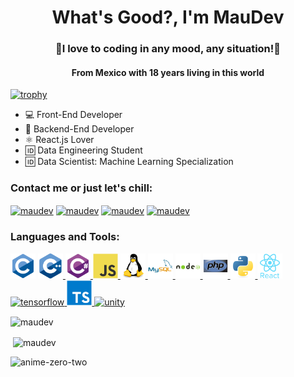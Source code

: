 <h1 align="center">What's Good?, I'm MauDev</h1>
<h3 align="center">🤍I love to coding in any mood, any situation!🤍</h3>
<h4 align="center">From Mexico with 18 years living in this world</h4>


[![trophy](https://github-profile-trophy.vercel.app/?username=ryo-ma&theme=dark_lover)](https://github.com/ryo-ma/github-profile-trophy)


- 💻 Front-End Developer
- 🛑 Backend-End Developer
- ⚛ React.js Lover
- 🆔 Data Engineering Student
- 🆔 Data Scientist: Machine Learning Specialization
 
<h3 align="left">Contact me or just let's chill:</h3>
<p align="left">
<a href="https://twitter.com/maugodtv" target="blank"><img align="center" src="https://raw.githubusercontent.com/rahuldkjain/github-profile-readme-generator/master/src/images/icons/Social/twitter.svg" alt="maudev" height="30" width="40" /></a>
<a href="https://www.instagram.com/just_maupl/" target="blank"><img align="center" src="https://raw.githubusercontent.com/rahuldkjain/github-profile-readme-generator/master/src/images/icons/Social/instagram.svg" alt="maudev" height="30" width="40" /></a>
<a href="https://www.youtube.com/channel/UCrxnzMrr5dEAm326EAW6FiA" target="blank"><img align="center" src="https://raw.githubusercontent.com/rahuldkjain/github-profile-readme-generator/master/src/images/icons/Social/youtube.svg" alt="maudev" height="30" width="40" /></a>
<a href="https://www.twitch.tv/maugodttv" target="blank"><img align="center" src="https://raw.githubusercontent.com/rahuldkjain/github-profile-readme-generator/master/src/images/icons/Social/twitch.svg" alt="maudev" height="30" width="40" /></a>
</p>

<h3 align="left">Languages and Tools:</h3>
<p align="left"> </a> <a> <img src="https://raw.githubusercontent.com/devicons/devicon/master/icons/c/c-original.svg" alt="c" width="40" height="40"/> </a> <a href="https://www.w3schools.com/cpp/" target="_blank" rel="noreferrer"> <img src="https://raw.githubusercontent.com/devicons/devicon/master/icons/cplusplus/cplusplus-original.svg" alt="cplusplus" width="40" height="40"/> </a> <a href="https://www.w3schools.com/cs/" target="_blank" rel="noreferrer"> <img src="https://raw.githubusercontent.com/devicons/devicon/master/icons/csharp/csharp-original.svg" alt="csharp" width="40" height="40"/> </a> <a href="https://developer.mozilla.org/en-US/docs/Web/JavaScript" target="_blank" rel="noreferrer"> <img src="https://raw.githubusercontent.com/devicons/devicon/master/icons/javascript/javascript-original.svg" alt="javascript" width="40" height="40"/> </a> <a href="https://www.linux.org/" target="_blank" rel="noreferrer"> <img src="https://raw.githubusercontent.com/devicons/devicon/master/icons/linux/linux-original.svg" alt="linux" width="40" height="40"/> </a>  <a href="https://www.mysql.com/" target="_blank" rel="noreferrer"> <img src="https://raw.githubusercontent.com/devicons/devicon/master/icons/mysql/mysql-original-wordmark.svg" alt="mysql" width="40" height="40"/> </a> <a href="https://nodejs.org" target="_blank" rel="noreferrer"> <img src="https://raw.githubusercontent.com/devicons/devicon/master/icons/nodejs/nodejs-original-wordmark.svg" alt="nodejs" width="40" height="40"/> </a> <a href="https://www.php.net" target="_blank" rel="noreferrer"> <img src="https://raw.githubusercontent.com/devicons/devicon/master/icons/php/php-original.svg" alt="php" width="40" height="40"/> </a> <a href="https://www.python.org" target="_blank" rel="noreferrer"> <img src="https://raw.githubusercontent.com/devicons/devicon/master/icons/python/python-original.svg" alt="python" width="40" height="40"/> </a> <a href="https://reactjs.org/" target="_blank" rel="noreferrer"> <img src="https://raw.githubusercontent.com/devicons/devicon/master/icons/react/react-original-wordmark.svg" alt="react" width="40" height="40"/> </a> <a href="https://www.tensorflow.org" target="_blank" rel="noreferrer"> <img src="https://www.vectorlogo.zone/logos/tensorflow/tensorflow-icon.svg" alt="tensorflow" width="40" height="40"/> </a> <a href="https://www.typescriptlang.org/" target="_blank" rel="noreferrer"> <img src="https://raw.githubusercontent.com/devicons/devicon/master/icons/typescript/typescript-original.svg" alt="typescript" width="40" height="40"/> </a> <a href="https://unity.com/" target="_blank" rel="noreferrer"> <img src="https://www.vectorlogo.zone/logos/unity3d/unity3d-icon.svg" alt="unity" width="40" height="40"/> </a> </p>

<p><img align="center" src="https://github-readme-stats.vercel.app/api/top-langs?username=elmau21&show_icons=true&theme=dark&locale=en&layout=compact" alt="maudev" /></p>

<p>&nbsp;<img align="center" src="https://github-readme-stats.vercel.app/api?username=elmau21&show_icons=true&theme=dark&locale=en" alt="maudev" /></p>

![anime-zero-two](https://user-images.githubusercontent.com/75325205/169570901-c22c082c-4284-4a13-a5a9-56bd38d0368a.gif)
